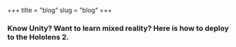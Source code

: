 +++
title = "blog"
slug = "blog"
+++

### Know Unity? Want to learn mixed reality? Here is how to deploy to the Hololens 2.

